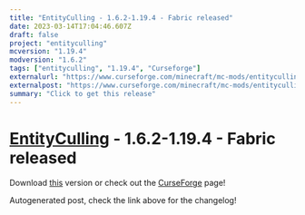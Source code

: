 ```yaml
---
title: "EntityCulling - 1.6.2-1.19.4 - Fabric released"
date: 2023-03-14T17:04:46.607Z
draft: false
project: "entityculling"
mcversion: "1.19.4"
modversion: "1.6.2"
tags: ["entityculling", "1.19.4", "Curseforge"]
externalurl: "https://www.curseforge.com/minecraft/mc-mods/entityculling/files/4437103"
externalpost: "https://www.curseforge.com/minecraft/mc-mods/entityculling/files/4437103"
summary: "Click to get this release"
---
```

# [EntityCulling](/project/entityculling) - 1.6.2-1.19.4 - Fabric released
Download [this](https://www.curseforge.com/minecraft/mc-mods/entityculling/files/4437103) version or check out the [CurseForge](https://www.curseforge.com/minecraft/mc-mods/entityculling) page!

Autogenerated post, check the link above for the changelog!
